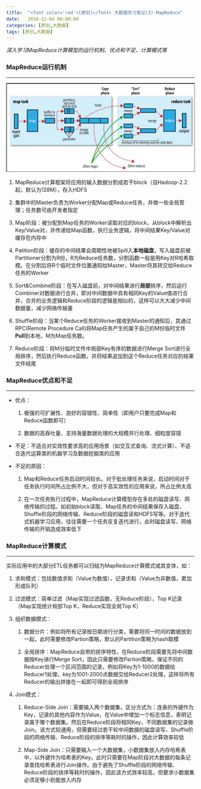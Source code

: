 ```yaml
---
title:  "<font color='red'>[原创]</font> 大数据学习笔记(3)-MapReduce"
date:   2016-12-04 00:00:00
categories: [原创,大数据]
tags: [原创,大数据]
---
```


*深入学习MapReduce计算模型的运行机制、优点和不足、计算模式等*

### MapReduce运行机制
---

![Hadoop的MapReduce运行机制](/assets/2016-12-04-1.png "Hadoop的MapReduce运行机制")

1. MapReduce计算框架将应用的输入数据分割成若干block（自Hadoop-2.2起，默认为128M），存入HDFS

2. 集群中的Master负责为Worker分配Map或Reduce任务，并做一些全局管理；任务数可由开发者指定

3. Map阶段：被分配到Map任务的Worker读取对应的block，从block中解析出Key/Value对，并传递给Map函数，执行业务逻辑，将中间结果Key/Value对缓存在内存中

5. Patition阶段：缓存的中间结果会周期性地被Spill入**本地磁盘**，写入磁盘前被Partitioner分割为R份，R为Reduce任务数，分割函数一般是用Key对R哈希取模。在分割后将R个临时文件位置通知给Master，Master将其转交给Reduce任务的Worker

4. Sort&Combine阶段：在写入磁盘前，对中间结果进行**局部**排序，然后运行Combiner对数据进行合并，即对中间数据中具有相同Key的Value值进行合并，合并的业务逻辑和Reduce阶段的逻辑是相似的，这样可以大大减少中间数据量，减少网络传输量

6. Shuffle阶段：当某个Reduce任务的Worker接收到Master的通知后，其通过RPC(Remote Procedure Call)将Map任务产生的属于自己的M份临时文件**Pull**到本地，M为Map任务数。

7. Reduce阶段：将M分临时文件中局部Key有序的数据进行Merge Sort进行全局排序，然后执行Reduce函数，并将结果追加到这个Reduce任务对应的结果文件结尾


### MapReduce优点和不足
---

* 优点：

	1. 极强的可扩展性、良好的容错性、简单性（即用户只要完成Map和Reduce函数即可）

	2. 数据的高吞吐量、支持海量数据处理的大规模并行处理、细粒度容错

* 不足：不适合对实效性要求高的应用场景（如交互式查询、流式计算）、不适合迭代运算类的机器学习及数据挖掘类的应用

* 不足的原因：
	
	1. Map和Reduce任务启动时间较长。对于批处理任务来说，启动时间对于任务执行时间所占比例不大，但对于高实效性的应用来说，所占比例太高

	2. 在一次任务执行过程中，MapReduce计算模型存在多处的磁盘读写、网络传输的过程。如初始block读取、Map任务的中间结果保存入磁盘、Shuffle阶段的网络传输、Reduce阶段的磁盘读和HDFS写等。对于迭代式机器学习应用，往往需要一个任务反复迭代进行，此时磁盘读写、网络传输的开销造成效率低下


### MapReduce计算模式
---

实际应用中的大部分ETL任务都可以归结为MapReduce计算模式或其变体，如：

1. 求和模式：包括数值求和（Value为数值），记录求和（Value为非数值，累加形成队列）

2. 过滤模式：简单过滤（Map实现过滤函数，无Reduce阶段），Top K记录（Map实现统计局部Top K，Reduce实现全局Top K）

3. 组织数据模式：
	
	1. 数据分片：例如将所有记录按日期进行分类，需要将同一时间的数据放到一起，此时需要修改Partion策略，默认的Partition策略为hash取模

	2. 全局排序：MapReduce自带的排序特性，在Reduce阶段需要先将中间数据按Key进行Merge Sort，因此只需要修改Partion策略，保证不同的Reducer处理一个区间范围的记录，例如将Key为1-1000的数据给Reducer1处理，key为1001-2000点数据交给Reducer2处理，这样将所有Reducer的输出拼接在一起即可得到全局排序

4. Join模式：

	1. Reduce-Side Join：需要输入两个数据集，区分方式为：连表的外键作为Key，记录的其他内容作为Value，在Value中增加一个标志信息，表明记录属于哪个数据集。然后在Reduce阶段将相同Key，不同数据集的记录做Join。该方式较通用，但需要经过若干轮中间数据的磁盘读写、Shuffle阶段的网络传输、Reduce阶段的排序等耗时的操作，因此计算效率较低

	2. Map-Side Join：只需要输入一个大数据集，小数据集放入内存哈希表中，以外键作为哈希表的Key。此时只需要在Map阶段对大数据的每条记录查找哈希表进行Join操作。由于避免了Shuffle阶段的网络传输、Reduce阶段的排序等耗时的操作，因此该方式效率较高，但要求小数据集必须足够小到能放入内存




